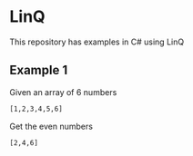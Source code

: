 # LinQ
This repository has examples in C# using LinQ
## Example 1 
Given an array of 6 numbers
```bash
[1,2,3,4,5,6]
```
Get the even numbers
```bash
[2,4,6]
```
